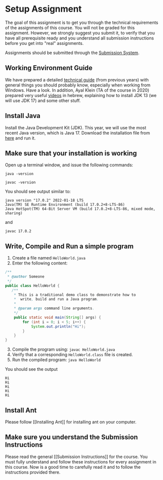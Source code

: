 # Setup Assignment

The goal of this assignment is to get you through the technical requirements of the assignments of this course.
You will not be graded for this assignment. However, we strongly suggest you submit it, to verify that 
you have all prerequisite ready and you understand all submission instructions before you get into "real" assignments.  

Assignments should be submitted through the [Submission System](http://submit.cs.biu.ac.il).


## Working Environment Guide

We have prepared a detailed [technical guide](https://docs.google.com/document/d/1L5ryhn8VO73n19YRb6iNMXXYl0vDo0m84YIN3_Rd3Ao/edit?usp=sharing) 
(from previous years) with general things you should probably know, especially when working from Windows. Have a look.
In addition, Ayal Klein (TA of the course in 2020) prepared very useful [videos](https://www.youtube.com/watch?v=Sr8iEftSWfI&list=PLtQ-fYSVAsxrvXVIKUtriFwz53Pn1N1m-&index=1)
 in hebrew, explaining how to install JDK 13 (we will use JDK 17) and some other stuff. 


## Install Java

Install the Java Development Kit (JDK). 
This year, we will use the most recent Java version, which is Java 17.
Download the installation file from [here](https://www.oracle.com/java/technologies/downloads/) and run it.

## Make sure that your installation is working

Open up a terminal window, and issue the following commands:

```
java -version

javac -version
```

You should see output similar to:
```
java version "17.0.2" 2022-01-18 LTS
Java(TM) SE Runtime Environment (build 17.0.2+8-LTS-86)
Java HotSpot(TM) 64-Bit Server VM (build 17.0.2+8-LTS-86, mixed mode, sharing)
```

and
```
javac 17.0.2
```

## Write, Compile and Run a simple program

1. Create a file named `HelloWorld.java`
2. Enter the following content:
```java
/**
 * @author Someone
 */
public class HelloWorld {
   /**
    * This is a traditional demo class to demonstrate how to
    *  write, build and run a Java program.
    *
    * @param args command line arguments.
    */
    public static void main(String[] args) {
        for (int i = 0; i < 5; i++) {
            System.out.println("Hi");
        }
    }
}
```
3. Compile the program using: `javac HelloWorld.java`
4. Verify that a corresponding `HelloWorld.class` file is created.
5. Run the compiled program: `java HelloWorld`

You should see the output
```
Hi
Hi
Hi
Hi
Hi
```


## Install Ant 

Please follow [[Installing Ant]] for installing ant on your computer. 



## Make sure you understand the Submission Instructions

Please read the general [[Submission Instructions]] for the course. 
You must fully understand and follow these instructions for every assignment in this course.
Now is a good time to carefully read it and to follow the instructions provided there. 
